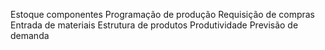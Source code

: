 Estoque componentes
Programação de produção
Requisição de compras
Entrada de materiais
Estrutura de produtos
Produtividade
Previsão de demanda
